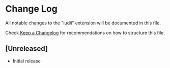 # Change Log

All notable changes to the "ludii" extension will be documented in this file.

Check [Keep a Changelog](http://keepachangelog.com/) for recommendations on how to structure this file.

## [Unreleased]

- Initial release